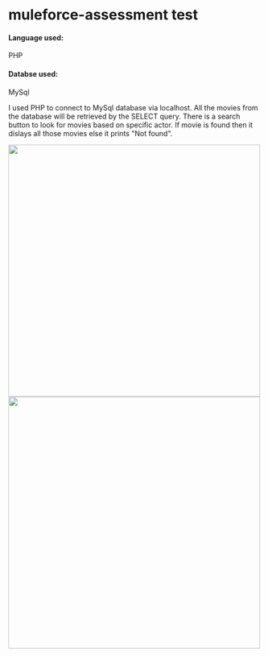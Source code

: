 # muleforce-assessment test
<h4>Language used:</h4>
<p>PHP</p>
<h4>Databse used:</h4>
<p>MySql</p>

I used PHP to connect to MySql database via localhost.
All the movies from the database will be retrieved by the SELECT query.
There is a search button to look for movies based on specific actor.
If movie is found then it dislays all those movies else it prints "Not found".
<p> </p>
<p> </p>
<p> </p>

<img src="https://user-images.githubusercontent.com/63860571/163291073-fe64d580-6a55-48f3-a509-1d505462c4ef.png" width="500px">
<img src="https://user-images.githubusercontent.com/63860571/163291078-77ac67af-aa93-48fe-bd76-fe9104b131a3.png" width="500px">


